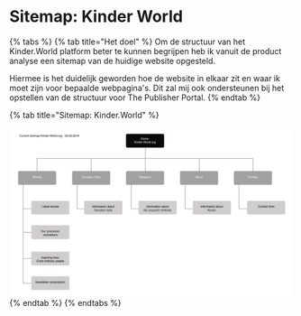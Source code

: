 # Sitemap: Kinder World

{% tabs %}
{% tab title="Het doel" %}
Om de structuur van het Kinder.World platform beter te kunnen begrijpen heb ik vanuit de product analyse een sitemap van de huidige website opgesteld. 

Hiermee is het duidelijk geworden hoe de website in elkaar zit en waar ik moet zijn voor bepaalde webpagina's. Dit zal mij ook ondersteunen bij het opstellen van de structuur voor The Publisher Portal.
{% endtab %}

{% tab title="Sitemap: Kinder.World" %}


![Sitemap: Kinder.World](../.gitbook/assets/sitemap-kinderworld.png)
{% endtab %}
{% endtabs %}

